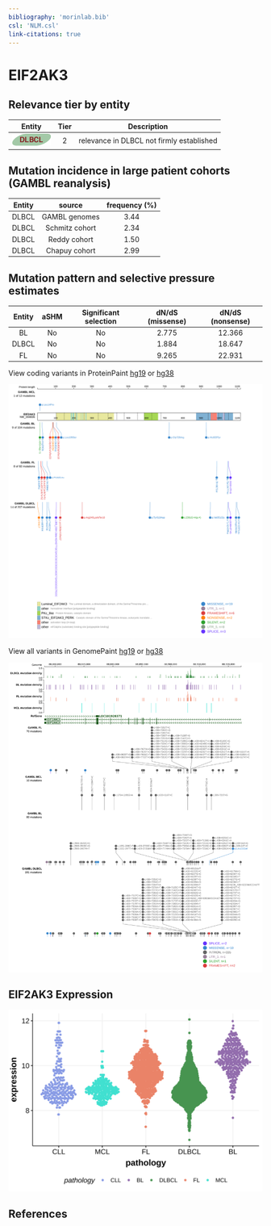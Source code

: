 ```yaml
---
bibliography: 'morinlab.bib'
csl: 'NLM.csl'
link-citations: true
---
```

# EIF2AK3

## Relevance tier by entity

|Entity|Tier|Description                              |
|:------:|:----:|-----------------------------------------|
|![DLBCL](images/icons/DLBCL_tier2.png) |2   |relevance in DLBCL not firmly established|

## Mutation incidence in large patient cohorts (GAMBL reanalysis)

|Entity|source        |frequency (%)|
|:------:|:--------------:|:-------------:|
|DLBCL |GAMBL genomes |3.44         |
|DLBCL |Schmitz cohort|2.34         |
|DLBCL |Reddy cohort  |1.50         |
|DLBCL |Chapuy cohort |2.99         |

## Mutation pattern and selective pressure estimates

|Entity|aSHM|Significant selection|dN/dS (missense)|dN/dS (nonsense)|
|:------:|:----:|:---------------------:|:----------------:|:----------------:|
|BL    |No  |No                   |2.775           |12.366          |
|DLBCL |No  |No                   |1.884           |18.647          |
|FL    |No  |No                   |9.265           |22.931          |



View coding variants in ProteinPaint [hg19](https://morinlab.github.io/LLMPP/GAMBL/EIF2AK3_protein.html)  or [hg38](https://morinlab.github.io/LLMPP/GAMBL/EIF2AK3_protein_hg38.html)

![](images/proteinpaint/EIF2AK3_NM_004836.svg)

View all variants in GenomePaint [hg19](https://morinlab.github.io/LLMPP/GAMBL/EIF2AK3.html)  or [hg38](https://morinlab.github.io/LLMPP/GAMBL/EIF2AK3_hg38.html)

![](images/proteinpaint/EIF2AK3.svg)

## EIF2AK3 Expression
![](images/gene_expression/EIF2AK3_by_pathology.svg)
<!-- ORIGIN: Unknown -->

## References
